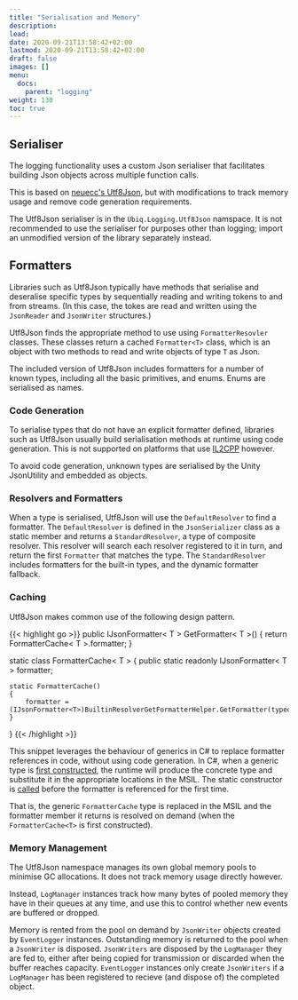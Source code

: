 ```yaml
---
title: "Serialisation and Memory"
description: 
lead: 
date: 2020-09-21T13:58:42+02:00
lastmod: 2020-09-21T13:58:42+02:00
draft: false
images: []
menu:
  docs:
    parent: "logging"
weight: 130
toc: true
---
```


## Serialiser

The logging functionality uses a custom Json serialiser that facilitates building Json objects across multiple function calls.

This is based on [neuecc's Utf8Json](https://github.com/neuecc/Utf8Json), but with modifications to track memory usage and remove code generation requirements.

The Utf8Json serialiser is in the `Ubiq.Logging.Utf8Json` namspace. It is not recommended to use the serialiser for purposes other than logging; import an unmodified version of the library separately instead.

## Formatters

Libraries such as Utf8Json typically have methods that serialise and deseralise specific types by sequentially reading and writing tokens to and from streams. (In this case, the tokes are read and written using the `JsonReader` and `JsonWriter` structures.)

Utf8Json finds the appropriate method to use using `FormatterResovler` classes. These classes return a cached `Formatter<T>` class, which is an object with two methods to read and write objects of type `T` as Json.

The included version of Utf8Json includes formatters for a number of known types, including all the basic primitives, and enums. Enums are serialised as names.

### Code Generation

To serialise types that do not have an explicit formatter defined, libraries such as Utf8Json usually build serialisation methods at runtime using code generation. This is not supported on platforms that use [IL2CPP](https://docs.unity3d.com/Manual/ScriptingRestrictions.html) however.

To avoid code generation, unknown types are serialised by the Unity JsonUtility and embedded as objects.

### Resolvers and Formatters

When a type is serialised, Utf8Json will use the `DefaultResolver` to find a formatter. The `DefaultResolver` is defined in the `JsonSerializer` class as a static member and returns a `StandardResolver`, a type of composite resolver. This resolver will search each resolver registered to it in turn, and return the first `Formatter` that matches the type. The `StandardResolver` includes formatters for the built-in types, and the dynamic formatter fallback.

### Caching

Utf8Json makes common use of the following design pattern.

{{< highlight go >}}
public IJsonFormatter< T > GetFormatter< T >()
{
    return FormatterCache< T >.formatter;
}

static class FormatterCache< T >
{
    public static readonly IJsonFormatter< T > formatter;

    static FormatterCache()
    {
        formatter = (IJsonFormatter<T>)BuiltinResolverGetFormatterHelper.GetFormatter(typeof(T));
    }
}
{{< /highlight >}}

This snippet leverages the behaviour of generics in C# to replace formatter references in code, without using code generation. In C#, when a generic type is [first constructed](https://docs.microsoft.com/en-us/dotnet/csharp/programming-guide/generics/generics-in-the-run-time), the runtime will produce the concrete type and substitute it in the appropriate locations in the MSIL. The static constructor is [called](https://ucl-vr.github.io/ubiq/eventlogserialisation/(https://docs.microsoft.com/en-us/dotnet/csharp/programming-guide/classes-and-structs/static-constructors)) before the formatter is referenced for the first time.

That is, the generic `FormatterCache` type is replaced in the MSIL and the formatter member it returns is resolved on demand (when the `FormatterCache<T>` is first constructed).

### Memory Management

The Utf8Json namespace manages its own global memory pools to minimise GC allocations. It does not track memory usage directly however.

Instead, `LogManager` instances track how many bytes of pooled memory they have in their queues at any time, and use this to control whether new events are buffered or dropped.

Memory is rented from the pool on demand by `JsonWriter` objects created by `EventLogger` instances. Outstanding memory is returned to the pool when a `JsonWriter` is disposed. `JsonWriters` are disposed by the `LogManager` they are fed to, either after being copied for transmission or discarded when the buffer reaches capacity. `EventLogger` instances only create `JsonWriters` if a `LogManager` has been registered to recieve (and dispose of) the completed object.



